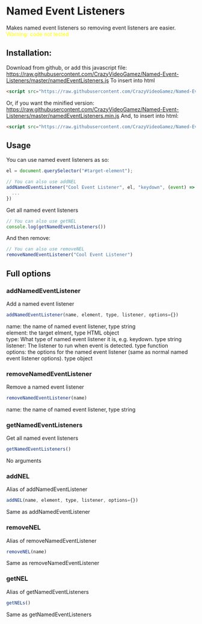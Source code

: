 # Named Event Listeners
Makes named event listeners so removing event listeners are easier.
<span style="color: yellow">Warning: code not tested</span>
## Installation:
Download from github, or add this javascript file: https://raw.githubusercontent.com/CrazyVideoGamez/Named-Event-Listeners/master/namedEventListeners.js
To insert into html
```html
<script src="https://raw.githubusercontent.com/CrazyVideoGamez/Named-Event-Listeners/master/namedEventListeners.js"></script>
```
Or, if you want the minified version:
https://raw.githubusercontent.com/CrazyVideoGamez/Named-Event-Listeners/master/namedEventListeners.min.js
And, to insert into html:
```html
<script src="https://raw.githubusercontent.com/CrazyVideoGamez/Named-Event-Listeners/master/namedEventListeners.min.js"></script>
```
## Usage
You can use named event listeners as so:
```js
el = document.querySelector("#target-element");

// You can also use addNEL
addNamedEventListener("Cool Event Listener", el, "keydown", (event) => {
  ...
})
```
Get all named event listeners
```js
// You can also use getNEL
console.log(getNamedEventListeners())
```
And then remove:
```js
// You can also use removeNEL
removeNamedEventListener("Cool Event Listener")
```
## Full options
### addNamedEventListener
Add a named event listener
```js
addNamedEventListener(name, element, type, listener, options={})
```
name: the name of named event listener, type string
<br />
element: the target elment, type HTML object
<br />
type: What type of named event listener it is, e.g. keydown. type string
<br />
listener: The listener to run when event is detected. type function
<br />
options: the options for the named event listener (same as normal named event listener options). type object
<br />
### removeNamedEventListener
Remove a named event listener
```js
removeNamedEventListener(name)
```
name: the name of named event listener, type string
<br />
### getNamedEventListeners
Get all named event listeners
```js
getNamedEventListeners()
```
No arguments
<br />
### addNEL
Alias of addNamedEventListener
```js
addNEL(name, element, type, listener, options={})
```
Same as addNamedEventListener
<br />
### removeNEL
Alias of removeNamedEventListener
```js
removeNEL(name)
```
Same as removeNamedEventListener
<br />
### getNEL
Alias of getNamedEventListeners
```js
getNELs()
```
Same as getNamedEventListeners
